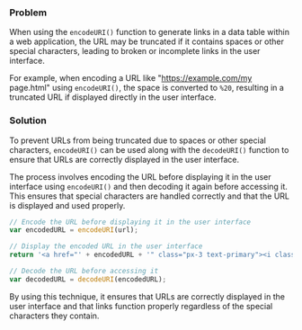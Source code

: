 ### Problem

When using the `encodeURI()` function to generate links in a data table within a web application, the URL may be truncated if it contains spaces or other special characters, leading to broken or incomplete links in the user interface.

For example, when encoding a URL like "https://example.com/my page.html" using `encodeURI()`, the space is converted to `%20`, resulting in a truncated URL if displayed directly in the user interface.

### Solution

To prevent URLs from being truncated due to spaces or other special characters, `encodeURI()` can be used along with the `decodeURI()` function to ensure that URLs are correctly displayed in the user interface.

The process involves encoding the URL before displaying it in the user interface using `encodeURI()` and then decoding it again before accessing it. This ensures that special characters are handled correctly and that the URL is displayed and used properly.

```javascript
// Encode the URL before displaying it in the user interface
var encodedURL = encodeURI(url);

// Display the encoded URL in the user interface
return '<a href="' + encodedURL + '" class="px-3 text-primary"><i class="uil uil-eye font-size-18"></i></a>';

// Decode the URL before accessing it
var decodedURL = decodeURI(encodedURL);
```

By using this technique, it ensures that URLs are correctly displayed in the user interface and that links function properly regardless of the special characters they contain.